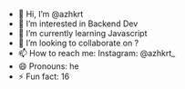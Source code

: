 - 👋 Hi, I’m @azhkrt
- 👀 I’m interested in Backend Dev
- 🌱 I’m currently learning Javascript
- 💞️ I’m looking to collaborate on ?
- 📫 How to reach me: Instagram: @azhkrt_
- 😄 Pronouns: he
- ⚡ Fun fact: 16

<!---
azhkrt/azhkrt is a ✨ special ✨ repository because its `README.md` (this file) appears on your GitHub profile.
You can click the Preview link to take a look at your changes.
--->
